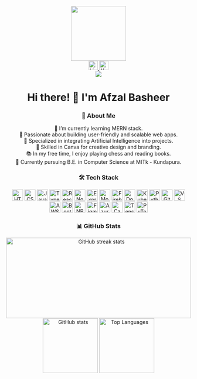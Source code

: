 <div align="center">
    <img height="150" src="https://media.giphy.com/media/qgQUggAC3Pfv687qPC/giphy.gif" />
</div>

<div align="center">
    <a href="https://www.linkedin.com/in/afzal-basheer-127878264/" target="_blank">
        <img src="https://img.shields.io/static/v1?message=LinkedIn&logo=linkedin&label=&color=0077B5&logoColor=white&labelColor=&style=for-the-badge" height="25" alt="LinkedIn logo" />
    </a>
    <a href="https://www.youtube.com/@afzal3327" target="_blank">
        <img src="https://img.shields.io/static/v1?message=YouTube&logo=youtube&label=&color=FF0000&logoColor=white&labelColor=&style=for-the-badge" height="25" alt="YouTube logo" />
    </a>
</div>

<div align="center">
    <img src="https://visitor-badge.laobi.icu/badge?page_id=afzalbasheer.afzalbasheer&" />
</div>

<h1 align="center">Hi there! 👋 I'm Afzal Basheer</h1>

<h3 align="center">🚀 About Me</h3>
<p align="center">
    🌱 I’m currently learning MERN stack.<br> 
    🎯 Passionate about building user-friendly and scalable web apps.<br> 
    🤖 Specialized in integrating Artificial Intelligence into projects.<br>
    🎨 Skilled in Canva for creative design and branding.<br>
    📚 In my free time, I enjoy playing chess and reading books.<br> 
    🏫 Currently pursuing B.E. in Computer Science at MITk - Kundapura.<br>
</p>

<h3 align="center">🛠 Tech Stack</h3>
<div align="center">
    <img src="https://cdn.jsdelivr.net/gh/devicons/devicon/icons/html5/html5-original-wordmark.svg" height="30" alt="HTML5" />
    <img src="https://cdn.jsdelivr.net/gh/devicons/devicon/icons/css3/css3-original-wordmark.svg" height="30" alt="CSS3" />
    <img src="https://cdn.jsdelivr.net/gh/devicons/devicon/icons/javascript/javascript-original.svg" height="30" alt="JavaScript" />
    <img src="https://cdn.jsdelivr.net/gh/devicons/devicon/icons/typescript/typescript-original.svg" height="30" alt="TypeScript" />
    <img src="https://cdn.jsdelivr.net/gh/devicons/devicon/icons/react/react-original-wordmark.svg" height="30" alt="React" />
    <img src="https://cdn.jsdelivr.net/gh/devicons/devicon/icons/nodejs/nodejs-original-wordmark.svg" height="30" alt="Node.js" />
    <img src="https://cdn.jsdelivr.net/gh/devicons/devicon/icons/express/express-original-wordmark.svg" height="30" alt="Express.js" />
    <img src="https://cdn.jsdelivr.net/gh/devicons/devicon/icons/mongodb/mongodb-original-wordmark.svg" height="30" alt="MongoDB" />
    <img src="https://cdn.jsdelivr.net/gh/devicons/devicon/icons/firebase/firebase-plain-wordmark.svg" height="30" alt="Firebase" />
    <img src="https://cdn.jsdelivr.net/gh/devicons/devicon/icons/docker/docker-plain-wordmark.svg" height="30" alt="Docker" />
    <img src="https://cdn.jsdelivr.net/gh/devicons/devicon/icons/kubernetes/kubernetes-plain.svg" height="30" alt="Kubernetes" />
    <img src="https://cdn.jsdelivr.net/gh/devicons/devicon/icons/python/python-original.svg" height="30" alt="Python" />
    <img src="https://cdn.jsdelivr.net/gh/devicons/devicon/icons/github/github-original-wordmark.svg" height="30" alt="GitHub" />
    <img src="https://cdn.jsdelivr.net/gh/devicons/devicon/icons/vscode/vscode-original-wordmark.svg" height="30" alt="VS Code" />
    <img src="https://cdn.jsdelivr.net/gh/devicons/devicon/icons/amazonwebservices/amazonwebservices-original-wordmark.svg" height="30" alt="AWS" />
    <img src="https://cdn.jsdelivr.net/gh/devicons/devicon/icons/bootstrap/bootstrap-original-wordmark.svg" height="30" alt="Bootstrap" />
    <img src="https://cdn.jsdelivr.net/gh/devicons/devicon/icons/npm/npm-original-wordmark.svg" height="30" alt="NPM" />
    <img src="https://cdn.jsdelivr.net/gh/devicons/devicon/icons/figma/figma-original.svg" height="30" alt="Figma" />
    <img src="https://cdn.jsdelivr.net/gh/devicons/devicon/icons/azure/azure-original-wordmark.svg" height="30" alt="Azure" />
    <img src="https://cdn.jsdelivr.net/gh/devicons/devicon/icons/canva/canva-original.svg" height="30" alt="Canva" />
    <img src="https://cdn.jsdelivr.net/gh/devicons/devicon/icons/tensorflow/tensorflow-original-wordmark.svg" height="30" alt="TensorFlow" />
    <img src="https://cdn.jsdelivr.net/gh/devicons/devicon/icons/pytorch/pytorch-original-wordmark.svg" height="30" alt="PyTorch" />
</div>

<h3 align="center">📊 GitHub Stats</h3> 
<div align="center"> 
    <img src="https://github-readme-streak-stats.herokuapp.com/?user=Afzal74&theme=radical&hide_border=true" width="100%" height="220" alt="GitHub streak stats" />
    <div align="center">
        <img src="https://github-readme-stats.vercel.app/api?username=Afzal74&show_icons=true&theme=radical&hide_border=true" height="150" alt="GitHub stats" />
        <img src="https://github-readme-stats.vercel.app/api/top-langs/?username=Afzal74&layout=compact&theme=radical&hide_border=true" height="150" alt="Top Languages" />
    </div>
</div><br>


